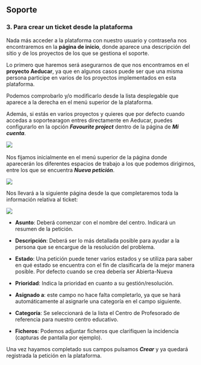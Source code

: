 ## Soporte

### 3\. Para crear un ticket desde la plataforma

Nada más acceder a la plataforma con nuestro usuario y contraseña nos encontraremos en la **página de inicio**, donde aparece una descripción del sitio y de los proyectos de los que se gestiona el soporte.

Lo primero que haremos será asegurarnos de que nos encontramos en el **proyecto Aeducar**, ya que en algunos casos puede ser que una misma persona participe en varios de los proyectos implementados en esta plataforma.   

Podemos comprobarlo y/o modificarlo desde la lista desplegable que aparece a la derecha en el menú superior de la plataforma.  

Además, si estás en varios proyectos y quieres que por defecto cuando accedas a soportearagon entres directamente en Aeducar, puedes configurarlo en la opción _**Favourite project**_ dentro de la página de _**Mi cuenta**_.

  

![](https://lh6.googleusercontent.com/hWGxVXJeaGZNmxCwehKz7A8duA-omDVCL3b891MYFZiKKuzN0FXHcN9skCn_21OVe_idCGKaotO0Kkzcg4dLFVA7HJPb1HFF2iCxCu6nYX2FNaB8M-i3dGAqfhDbHa0LcZT1w44u) 

  

Nos fijamos inicialmente en el menú superior de la página donde aparecerán los diferentes espacios de trabajo a los que podemos dirigirnos, entre los que se encuentra _**Nueva petición**_.

  

![](https://lh4.googleusercontent.com/F0iU8kTjVJiw-lefSYQFT9omNuB_0khnc_0vXwcsddiLvBed8Wi0XqYDN8ZH17JruvJwqDTwa6tYVA1LSydbm6tF4_XV53MtCqS5vOhChE9Ixh-6vsiM6TkAqHYzKjK4xvXhCvk6)

  

Nos llevará a la siguiente página desde la que completaremos toda la información relativa al ticket:

  

![](https://lh3.googleusercontent.com/KFBv3cN5JjNq7BcZqWcIukhZ2wfypv9qN4H24Wq3XoOb5Axy_-2Oujv4MIUj2SfFUSjwFg5Kf3_ItGsV3Ml3zSnWIujFe8EoSHac3PwG0qrZKp8k1eGrWLv8-ep29GzVH5FHgjju)

  

*   **Asunto**: Deberá comenzar con el nombre del centro. Indicará un resumen de la petición.
    
*   **Descripción**: Deberá ser lo más detallada posible para ayudar a la persona que se encargue de la resolución del problema. 
    
*   **Estado**: Una petición puede tener varios estados y se utiliza para saber en qué estado se encuentra con el fin de clasificarla de la mejor manera posible. Por defecto cuando se crea debería ser Abierta-Nueva
    
*   **Prioridad**: Indica la prioridad en cuanto a su gestión/resolución.
    
*   **Asignado a**: este campo no hace falta completarlo, ya que se hará automáticamente al asignarle una categoría en el campo siguiente. 
    
*   **Categoría**: Se seleccionará de la lista el Centro de Profesorado de referencia para nuestro centro educativo.
    
*   **Ficheros**: Podemos adjuntar ficheros que clarifiquen la incidencia (capturas de pantalla por ejemplo).
    

Una vez hayamos completado sus campos pulsamos _**Crear**_ y ya quedará registrada la petición en la plataforma.